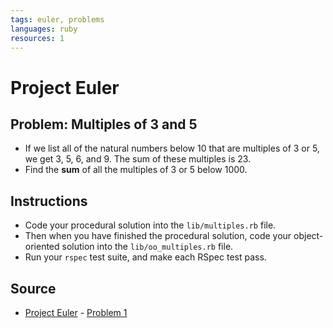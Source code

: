 ```yaml
---
tags: euler, problems
languages: ruby
resources: 1
---
```

# Project Euler

## Problem: Multiples of 3 and 5

- If we list all of the natural numbers below 10 that are multiples of 3 or 5, we get 3, 5, 6, and 9. The sum of these multiples is 23.
- Find the __sum__ of all the multiples of 3 or 5 below 1000.

## Instructions
- Code your procedural solution into the `lib/multiples.rb` file.
- Then when you have finished the procedural solution, code your object-oriented solution into the `lib/oo_multiples.rb` file.
- Run your `rspec` test suite, and make each RSpec test pass.

## Source
- [Project Euler](https://projecteuler.net/) - [Problem 1](https://projecteuler.net/problem=1)
